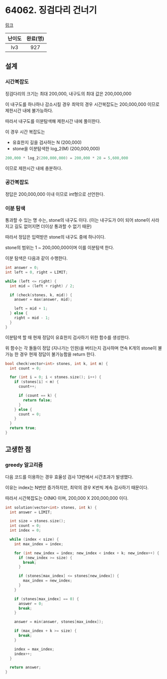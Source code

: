 # 64062. 징검다리 건너기

[링크](https://programmers.co.kr/learn/courses/30/lessons/64062)

| 난이도 | 완료(명) |
| :----: | :------: |
|  lv3   |   927    |

## 설계

### 시간복잡도

징검다리의 크기는 최대 200,000, 내구도의 최대 값은 200,000,000

이 내구도를 하나하나 감소시킬 경우 최악의 경우 시간복잡도는 200,000,000 이므로 제한시간 내에 불가능하다.

따라서 내구도를 이분탐색해 제한시간 내에 풀이한다.

이 경우 시간 복잡도는

- 유효한지 길을 검사하는 N (200,000)
- stone을 이분탐색한 log_2(M) (200,000,000)

```cpp
200,000 * log_2(200,000,000) = 200,000 * 28 = 5,600,000‬
```

이므로 제한시간 내에 충분하다.

### 공간복잡도

정답은 200,000,000 이내 이므로 int형으로 선언한다.

### 이분 탐색

통과할 수 있는 명 수는, stone의 내구도 이다. (이는 내구도가 0이 되어 stone이 사라지고 길도 없어지면 더이상 통과할 수 없기 때문)

따라서 정답은 입력받은 stone의 내구도 중에 하나이다.

stone의 범위는 1 ~ 200,000,000이며 이를 이분탐색 한다.

이분 탐색은 다음과 같이 수행한다.

```cpp
int answer = 0;
int left = 0, right = LIMIT;

while (left <= right) {
  int mid = (left + right) / 2;

  if (check(stones, k, mid)) {
    answer = max(answer, mid);

    left = mid + 1;
  } else {
    right = mid - 1;
  }
}
```

이분탐색 할 때 현재 정답이 유효한지 검사하기 위한 함수를 생성한다.

위 함수는 각 돌들이 정답 (지나가는 인원)을 버티는지 검사하며 연속 K개의 stone이 불가능 한 경우 현재 정답이 불가능함을 return 한다.

```cpp
bool check(vector<int> stones, int k, int m) {
  int count = 0;

  for (int i = 0; i < stones.size(); i++) {
    if (stones[i] < m) {
      count++;

      if (count == k) {
        return false;
      }
    } else {
      count = 0;
    }
  }
  return true;
}
```

## 고생한 점

### greedy 알고리즘

다음 코드를 이용하는 경우 효율성 검사 13번에서 시간초과가 발생했다.

이유는 index는 N번만 증가하지만, 최악의 경우 K번씩 계속 검사하기 때문이다.

따라서 시간복잡도는 O(NK) 이며, 200,000 X 200,000,000 이다.

```cpp
int solution(vector<int> stones, int k) {
  int answer = LIMIT;

  int size = stones.size();
  int count = 0;
  int index = 0;

  while (index < size) {
    int max_index = index;

    for (int new_index = index; new_index < index + k; new_index++) {
      if (new_index >= size) {
        break;
      }

      if (stones[max_index] <= stones[new_index]) {
        max_index = new_index;
      }
    }

    if (stones[max_index] == 0) {
      answer = 0;
      break;
    }

    answer = min(answer, stones[max_index]);

    if (max_index + k >= size) {
      break;
    }

    index = max_index;
    index++;
  }

  return answer;
}
```
